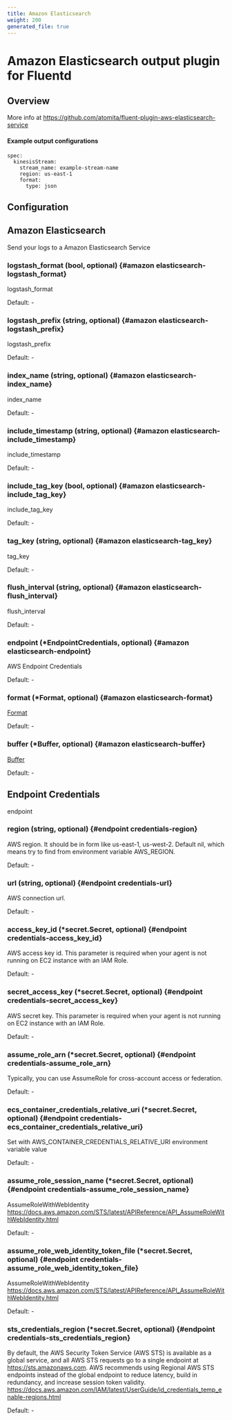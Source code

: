 ```yaml
---
title: Amazon Elasticsearch
weight: 200
generated_file: true
---
```


# Amazon Elasticsearch output plugin for Fluentd
## Overview
  More info at https://github.com/atomita/fluent-plugin-aws-elasticsearch-service

 #### Example output configurations
 ```
 spec:
   kinesisStream:
     stream_name: example-stream-name
     region: us-east-1
     format:
       type: json
 ```

## Configuration
## Amazon Elasticsearch

Send your logs to a Amazon Elasticsearch Service

### logstash_format (bool, optional) {#amazon elasticsearch-logstash_format}

logstash_format 

Default: -

### logstash_prefix (string, optional) {#amazon elasticsearch-logstash_prefix}

logstash_prefix 

Default: -

### index_name (string, optional) {#amazon elasticsearch-index_name}

index_name 

Default: -

### include_timestamp (string, optional) {#amazon elasticsearch-include_timestamp}

include_timestamp 

Default: -

### include_tag_key (bool, optional) {#amazon elasticsearch-include_tag_key}

include_tag_key 

Default: -

### tag_key (string, optional) {#amazon elasticsearch-tag_key}

tag_key 

Default: -

### flush_interval (string, optional) {#amazon elasticsearch-flush_interval}

flush_interval 

Default: -

### endpoint (*EndpointCredentials, optional) {#amazon elasticsearch-endpoint}

AWS Endpoint Credentials 

Default: -

### format (*Format, optional) {#amazon elasticsearch-format}

[Format](../format/) 

Default: -

### buffer (*Buffer, optional) {#amazon elasticsearch-buffer}

[Buffer](../buffer/) 

Default: -


## Endpoint Credentials

endpoint

### region (string, optional) {#endpoint credentials-region}

AWS region. It should be in form like us-east-1, us-west-2. Default nil, which means try to find from environment variable AWS_REGION. 

Default: -

### url (string, optional) {#endpoint credentials-url}

AWS connection url. 

Default: -

### access_key_id (*secret.Secret, optional) {#endpoint credentials-access_key_id}

AWS access key id. This parameter is required when your agent is not running on EC2 instance with an IAM Role. 

Default: -

### secret_access_key (*secret.Secret, optional) {#endpoint credentials-secret_access_key}

AWS secret key. This parameter is required when your agent is not running on EC2 instance with an IAM Role. 

Default: -

### assume_role_arn (*secret.Secret, optional) {#endpoint credentials-assume_role_arn}

Typically, you can use AssumeRole for cross-account access or federation. 

Default: -

### ecs_container_credentials_relative_uri (*secret.Secret, optional) {#endpoint credentials-ecs_container_credentials_relative_uri}

Set with AWS_CONTAINER_CREDENTIALS_RELATIVE_URI environment variable value 

Default: -

### assume_role_session_name (*secret.Secret, optional) {#endpoint credentials-assume_role_session_name}

AssumeRoleWithWebIdentity https://docs.aws.amazon.com/STS/latest/APIReference/API_AssumeRoleWithWebIdentity.html 

Default: -

### assume_role_web_identity_token_file (*secret.Secret, optional) {#endpoint credentials-assume_role_web_identity_token_file}

AssumeRoleWithWebIdentity https://docs.aws.amazon.com/STS/latest/APIReference/API_AssumeRoleWithWebIdentity.html 

Default: -

### sts_credentials_region (*secret.Secret, optional) {#endpoint credentials-sts_credentials_region}

By default, the AWS Security Token Service (AWS STS) is available as a global service, and all AWS STS requests go to a single endpoint at https://sts.amazonaws.com. AWS recommends using Regional AWS STS endpoints instead of the global endpoint to reduce latency, build in redundancy, and increase session token validity. https://docs.aws.amazon.com/IAM/latest/UserGuide/id_credentials_temp_enable-regions.html 

Default: -


